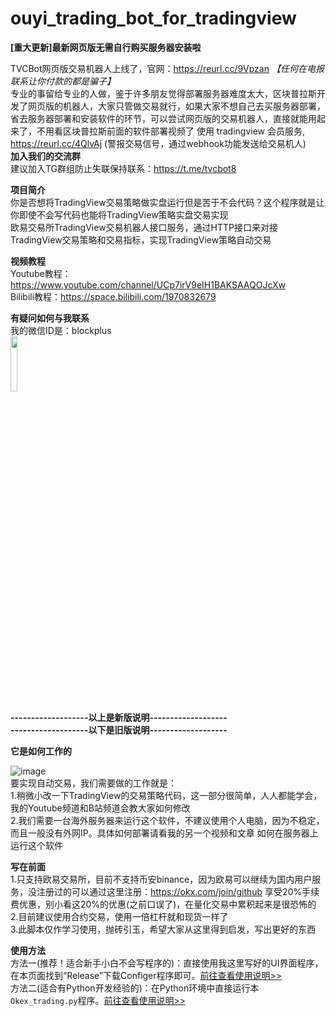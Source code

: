 # ouyi_trading_bot_for_tradingview
**[重大更新]最新网页版无需自行购买服务器安装啦**  

TVCBot网页版交易机器人上线了，官网：https://reurl.cc/9Vpzan   *【任何在电报联系让你付款的都是骗子】*  
专业的事留给专业的人做，鉴于许多朋友觉得部署服务器难度太大，区块普拉斯开发了网页版的机器人，大家只管做交易就行，如果大家不想自己去买服务器部署，省去服务器部署和安装软件的环节，可以尝试网页版的交易机器人，直接就能用起来了，不用看区块普拉斯前面的软件部署视频了
使用 tradingview 会员服务, https://reurl.cc/4QlvAj  (警报交易信号，通过webhook功能发送给交易机人)  
**加入我们的交流群**  
建议加入TG群组防止失联保持联系：https://t.me/tvcbot8  

**项目简介**  
你是否想将TradingView交易策略做实盘运行但是苦于不会代码？这个程序就是让你即使不会写代码也能将TradingView策略实盘交易实现  
欧易交易所TradingView交易机器人接口服务，通过HTTP接口来对接TradingView交易策略和交易指标，实现TradingView策略自动交易  
  
  
**视频教程**  
Youtube教程：https://www.youtube.com/channel/UCp7irV9eIH1BAKSAAQOJcXw  
Bilibili教程：https://space.bilibili.com/1970832679

**有疑问如何与我联系**  
我的微信ID是：blockplus  
<img src="https://user-images.githubusercontent.com/94948670/158001889-cd04ca88-ee02-42a8-9bd1-3cada1944d1c.jpg" alt="" width="15%" height="15%" />    
  

  
**-------------------以上是新版说明-------------------**  
**-------------------以下是旧版说明-------------------**  
  

**它是如何工作的**  

![image](https://user-images.githubusercontent.com/94948670/143181162-54d46868-d4cd-4f1f-bbc4-a5836f0c1f5d.png)  
要实现自动交易，我们需要做的工作就是：  
1.稍微小改一下TradingView的交易策略代码，这一部分很简单，人人都能学会，我的Youtube频道和B站频道会教大家如何修改  
2.我们需要一台海外服务器来运行这个软件，不建议使用个人电脑，因为不稳定，而且一般没有外网IP。具体如何部署请看我的另一个视频和文章 如何在服务器上运行这个软件
  
**写在前面**  
1.只支持欧易交易所，目前不支持币安binance，因为欧易可以继续为国内用户服务，没注册过的可以通过这里注册：https://okx.com/join/github  享受20%手续费优惠，别小看这20%的优惠(之前口误了)，在量化交易中累积起来是很恐怖的  
2.目前建议使用合约交易，使用一倍杠杆就和现货一样了  
3.此脚本仅作学习使用，抛砖引玉，希望大家从这里得到启发，写出更好的东西

**使用方法**  
方法一(推荐！适合新手小白不会写程序的)：直接使用我这里写好的UI界面程序，在本页面找到“Release”下载Configer程序即可。[前往查看使用说明>>](https://github.com/blockplusim/crypto_trading_service_for_tradingview/blob/main/okex_trading_ui_guide.md)  
方法二(适合有Python开发经验的)：在Python环境中直接运行本`Okex_trading.py`程序。[前往查看使用说明>>](https://github.com/blockplusim/crypto_trading_service_for_tradingview/blob/main/okex_trading_guide.md)  
  

